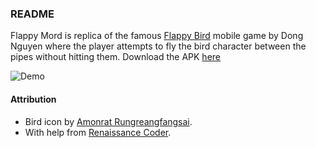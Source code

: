### README
Flappy Mord is replica of the famous [Flappy Bird](http://flappybird.io/) mobile game by Dong Nguyen where the player attempts to fly the bird character between the pipes without hitting them. Download the APK [here](placeholder.com)

![Demo](https://drive.google.com/file/d/1Ag7diH3Yi8wWpJSm-Xh72g5DMisKkQ7X/view?usp=drive_link)

#### Attribution
- Bird icon by [Amonrat Rungreangfangsai](https://www.flaticon.com/free-icons/dove).
- With help from [Renaissance Coder](https://www.youtube.com/watch?v=A-GkNM8M5p8&t=1s).